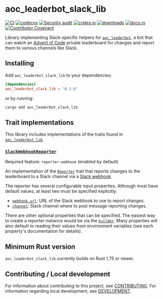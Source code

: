 # aoc_leaderbot_slack_lib

[![CI](https://github.com/clechasseur/aoc_leaderbot/actions/workflows/ci.yml/badge.svg?branch=main&event=push)](https://github.com/clechasseur/aoc_leaderbot/actions/workflows/ci.yml) [![codecov](https://codecov.io/gh/clechasseur/aoc_leaderbot/branch/main/graph/badge.svg?token=qSFdAkbb8U)](https://codecov.io/gh/clechasseur/aoc_leaderbot) [![Security audit](https://github.com/clechasseur/aoc_leaderbot/actions/workflows/audit-check.yml/badge.svg?branch=main)](https://github.com/clechasseur/aoc_leaderbot/actions/workflows/audit-check.yml) [![crates.io](https://img.shields.io/crates/v/aoc_leaderbot_slack_lib.svg)](https://crates.io/crates/aoc_leaderbot_slack_lib) [![downloads](https://img.shields.io/crates/d/aoc_leaderbot_slack_lib.svg)](https://crates.io/crates/aoc_leaderbot_slack_lib) [![docs.rs](https://img.shields.io/badge/docs-latest-blue.svg)](https://docs.rs/aoc_leaderbot_slack_lib) [![Contributor Covenant](https://img.shields.io/badge/Contributor%20Covenant-2.1-4baaaa.svg)](../CODE_OF_CONDUCT.md)

Library implementing Slack-specific helpers for [`aoc_leaderbot`](https://github.com/clechasseur/aoc_leaderbot), a bot that can watch an [Advent of Code](https://adventofcode.com/) private leaderboard for changes and report them to various channels like Slack.

## Installing

Add `aoc_leaderbot_slack_lib` to your dependencies:

```toml
[dependencies]
aoc_leaderbot_slack_lib = "0.3.0"
```

or by running:

```bash
cargo add aoc_leaderbot_slack_lib
```

## Trait implementations

This library includes implementations of the traits found in [`aoc_leaderbot_lib`](https://crates.io/crates/aoc_leaderbot_lib).

### [`SlackWebhookReporter`](https://docs.rs/aoc_leaderbot_slack_lib/latest/aoc_leaderbot_slack_lib/leaderbot/reporter/slack/webhook/struct.SlackWebhookReporter.html)

Required feature: `reporter-webhook` (enabled by default)

An implementation of the [`Reporter`](https://docs.rs/aoc_leaderbot_lib/latest/aoc_leaderbot_lib/leaderbot/trait.Reporter.html) trait that reports changes to the leaderboard to a Slack channel via a [Slack webhook](https://api.slack.com/messaging/webhooks).

The reporter has several configurable input properties.
Although most have default values, at least two must be specified explicitly:

* [`webhook_url`](https://docs.rs/aoc_leaderbot_slack_lib/latest/aoc_leaderbot_slack_lib/leaderbot/reporter/slack/webhook/struct.SlackWebhookReporterBuilder.html#method.webhook_url): URL of the Slack webhook to use to report changes.
* [`channel`](https://docs.rs/aoc_leaderbot_slack_lib/latest/aoc_leaderbot_slack_lib/leaderbot/reporter/slack/webhook/struct.SlackWebhookReporterBuilder.html#method.channel): Slack channel where to post message reporting changes.

There are other optional properties that can be specified.
The easiest way to create a reporter instance would be via the [`builder`](https://docs.rs/aoc_leaderbot_slack_lib/latest/aoc_leaderbot_slack_lib/leaderbot/reporter/slack/webhook/struct.SlackWebhookReporter.html#method.builder).
Many properties will also default to reading their values from environment variables (see each property's documentation for details).

## Minimum Rust version

`aoc_leaderbot_slack_lib` currently builds on Rust 1.75 or newer.

## Contributing / Local development

For information about contributing to this project, see [CONTRIBUTING](../CONTRIBUTING.md).
For information regarding local development, see [DEVELOPMENT](../DEVELOPMENT.md).
